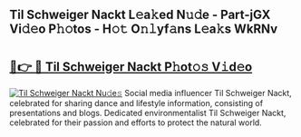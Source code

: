 ## Til Schweiger Nackt L𝚎a𝚔ed N𝚞𝚍e - Part-jGX Vi𝚍𝚎o P𝚑𝚘tos - H𝚘𝚝 O𝚗𝚕yf𝚊ns L𝚎a𝚔s WkRNv

# <h2><a href="http://kfbpfb.oniu.top/?m=Til+Schweiger+Nackt">🔗👉 🔴 Til Schweiger Nackt P𝚑ot𝚘𝚜 V𝚒d𝚎o</a></h2>

[![Til Schweiger Nackt Nu𝚍e𝚜](https://i.imgur.com/0qMVB7G.gif)](http://kfbpfb.oniu.top/?m=Til+Schweiger+Nackt)
Social media influencer Til Schweiger Nackt, celebrated for sharing dance and lifestyle information, consisting of presentations and blogs. Dedicated environmentalist Til Schweiger Nackt, celebrated for their passion and efforts to protect the natural world.  
